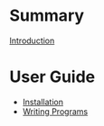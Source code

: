 # Summary

[Introduction](./intro.md)

# User Guide

- [Installation](guide/installation.md)
- [Writing Programs](guide/writing-programs.md)
